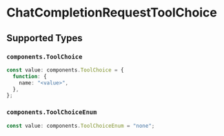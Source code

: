 # ChatCompletionRequestToolChoice


## Supported Types

### `components.ToolChoice`

```typescript
const value: components.ToolChoice = {
  function: {
    name: "<value>",
  },
};
```

### `components.ToolChoiceEnum`

```typescript
const value: components.ToolChoiceEnum = "none";
```

